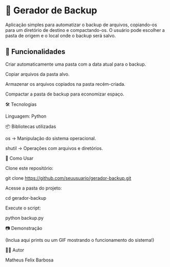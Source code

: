 <h1>📁 Gerador de Backup</h1>

Aplicação simples para automatizar o backup de arquivos, copiando-os para um diretório de destino e compactando-os. O usuário pode escolher a pasta de origem e o local onde o backup será salvo.

<h2>🚀 Funcionalidades</h2>

Criar automaticamente uma pasta com a data atual para o backup.

Copiar arquivos da pasta alvo.

Armazenar os arquivos copiados na pasta recém-criada.

Compactar a pasta de backup para economizar espaço.

🛠 Tecnologias

Linguagem: Python

📦 Bibliotecas utilizadas

os → Manipulação do sistema operacional.

shutil → Operações com arquivos e diretórios.

📌 Como Usar

Clone este repositório:

git clone https://github.com/seuusuario/gerador-backup.git

Acesse a pasta do projeto:

cd gerador-backup

Execute o script:

python backup.py

📷 Demonstração

(Inclua aqui prints ou um GIF mostrando o funcionamento do sistema!)

🧑‍💻 Autor

Matheus Felix Barbosa

